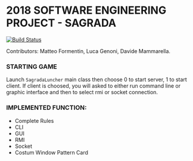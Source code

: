 # 2018 SOFTWARE ENGINEERING PROJECT - SAGRADA
  
[![Build Status](https://travis-ci.com/MatteoFormentin/ing-sw-2018-formentin-genoni-mammarella.svg?token=Axkx1JzxX5Fiya9Qs982&branch=master)](https://travis-ci.com/MatteoFormentin/ing-sw-2018-formentin-genoni-mammarella)

Contributors: Matteo Formentin, Luca Genoni, Davide Mammarella.

### STARTING GAME
Launch `SagradaLuncher` main class then choose 0 to start server, 1 to start client.
If client is choosed, you will asked to either run command line or graphic interface and then to select rmi or socket connection.
  
 ### IMPLEMENTED FUNCTION:  
- Complete Rules 
- CLI  
- GUI  
- RMI  
- Socket
- Costum Window Pattern Card

